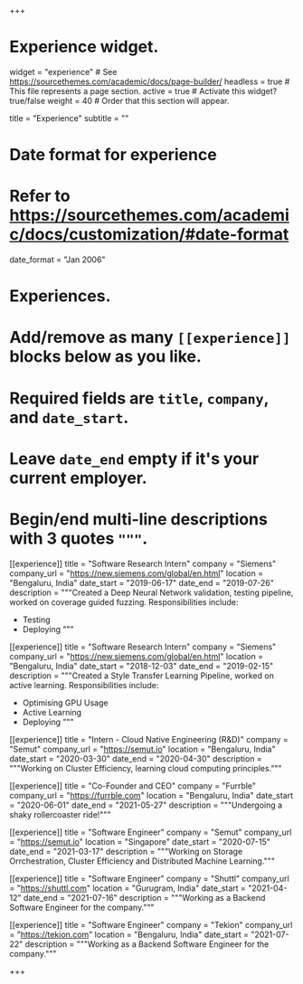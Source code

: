 +++
# Experience widget.
widget = "experience"  # See https://sourcethemes.com/academic/docs/page-builder/
headless = true  # This file represents a page section.
active = true  # Activate this widget? true/false
weight = 40  # Order that this section will appear.

title = "Experience"
subtitle = ""

# Date format for experience
#   Refer to https://sourcethemes.com/academic/docs/customization/#date-format
date_format = "Jan 2006"

# Experiences.
#   Add/remove as many `[[experience]]` blocks below as you like.
#   Required fields are `title`, `company`, and `date_start`.
#   Leave `date_end` empty if it's your current employer.
#   Begin/end multi-line descriptions with 3 quotes `"""`.
[[experience]]
  title = "Software Research Intern"
  company = "Siemens"
  company_url = "https://new.siemens.com/global/en.html"
  location = "Bengaluru, India"
  date_start = "2019-06-17"
  date_end = "2019-07-26"
  description = """Created a Deep Neural Network validation, testing pipeline, worked on coverage guided fuzzing.
  Responsibilities include:

  * Testing
  * Deploying
  """

[[experience]]
  title = "Software Research Intern"
  company = "Siemens"
  company_url = "https://new.siemens.com/global/en.html"
  location = "Bengaluru, India"
  date_start = "2018-12-03"
  date_end = "2019-02-15"
  description = """Created a Style Transfer Learning Pipeline, worked on active learning.
  Responsibilities include:

  * Optimising GPU Usage
  * Active Learning
  * Deploying
  """

[[experience]]
  title = "Intern - Cloud Native Engineering (R&D)"
  company = "Semut"
  company_url = "https://semut.io"
  location = "Bengaluru, India"
  date_start = "2020-03-30"
  date_end = "2020-04-30"
  description = """Working on Cluster Efficiency, learning cloud computing principles."""

[[experience]]
  title = "Co-Founder and CEO"
  company = "Furrble"
  company_url = "https://furrble.com"
  location = "Bengaluru, India"
  date_start = "2020-06-01"
  date_end = "2021-05-27"
  description = """Undergoing a shaky rollercoaster ride!"""

[[experience]]
  title = "Software Engineer"
  company = "Semut"
  company_url = "https://semut.io"
  location = "Singapore"
  date_start = "2020-07-15"
  date_end = "2021-03-17"
  description = """Working on Storage Orrchestration, Cluster Efficiency and Distributed Machine Learning."""
  
[[experience]]
  title = "Software Engineer"
  company = "Shuttl"
  company_url = "https://shuttl.com"
  location = "Gurugram, India"
  date_start = "2021-04-12"
  date_end = "2021-07-16"
  description = """Working as a Backend Software Engineer for the company."""
  
[[experience]]
  title = "Software Engineer"
  company = "Tekion"
  company_url = "https://tekion.com"
  location = "Bengaluru, India"
  date_start = "2021-07-22"
  description = """Working as a Backend Software Engineer for the company."""

+++
